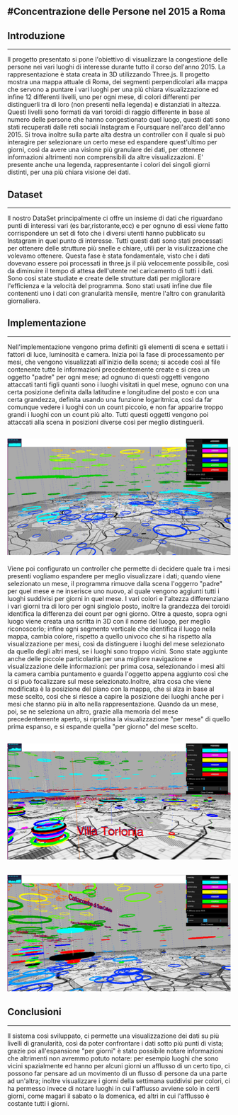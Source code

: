 #Concentrazione delle Persone nel 2015 a Roma
---------------------------------------------------
## Introduzione
---------------
Il progetto presentato si pone l'obiettivo di visualizzare la congestione delle persone nei vari luoghi di interesse durante tutto il corso del'anno 2015. La rappresentazione è stata creata in 3D utilizzando Three.js. Il progetto mostra una mappa attuale di Roma, dei segmenti perpendicolari alla mappa che servono a puntare i vari luoghi per una più chiara visualizzazione ed infine 12 differenti livelli, uno per ogni mese, di colori differenti per distinguerli tra di loro (non presenti nella legenda) e distanziati in altezza.
Questi livelli sono formati da vari toroidi di raggio differente in base al numero delle persone che hanno congestionato quel luogo, questi dati sono stati recuperati dalle reti sociali Instagram e Foursquare nell'arco dell'anno 2015.
Si trova inoltre sulla parte alta destra un controller con il quale si può interagire per selezionare un certo mese ed espandere quest'ultimo per giorni, così da avere una visione più granulare dei dati, per ottenere informazioni altrimenti non comprensibili da altre visualizzazioni.
E' presente anche una legenda, rappresentante i colori dei singoli giorni distinti, per una più chiara visione dei dati.

## Dataset
---------------
Il nostro DataSet principalmente ci offre un insieme di dati che riguardano punti di interessi vari (es bar,ristorante,ecc) e per ognuno di essi viene fatto corrispondere un set di foto che i diversi utenti hanno pubblicato su Instagram in quel punto di interesse. Tutti questi dati sono stati processati per ottenere delle strutture più snelle e chiare, utili per la visulizzazione che volevamo ottenere. Questa fase è stata fondamentale, visto che i dati dovevano essere poi processati in three.js il più velocemente possibile, così da diminuire il tempo di attesa dell'utente nel caricamento di tutti i dati. Sono così state studiate e create delle strutture dati per migliorare l'efficienza e la velocità del programma. Sono stati usati infine due file contenenti uno i dati con granularità mensile, mentre l'altro con granularità giornaliera.

## Implementazione
---------------
Nell'implementazione vengono prima definiti gli elementi di scena e settati i fattori di luce, luminosità e camera. Inizia poi la fase di processamento per mesi, che vengono visualizzati all'inizio della scena; si accede così al file contenente tutte le informazioni precedentemente create e si crea un oggetto "padre" per ogni mese; ad ognuno di questi oggetti vengono attaccati tanti figli quanti sono i luoghi visitati in quel mese, ognuno con una certa posizione definita dalla latitudine e longitudine del posto e con una certa grandezza, definita usando una funzione logaritmica, così da far comunque vedere i luoghi con un count piccolo, e non far apparire troppo grandi i luoghi con un count più alto. Tutti questi oggetti vengono poi attaccati alla scena in posizioni diverse così per meglio distinguerli.

![Mappa con visione "per mesi"](screenshot/progetto1.jpg)
------------------

Viene poi configurato un controller che permette di decidere quale tra i mesi presenti vogliamo espandere per meglio visualizzare i dati; quando viene selezionato un mese, il programma rimuove dalla scena l'oggerro "padre" per quel mese e ne inserisce uno nuovo, al quale vengono aggiunti tutti i luoghi suddivisi per giorni in quel mese. I vari colori e l'altezza differenziano i vari giorni tra di loro per ogni singlolo posto, inoltre la grandezza dei toroidi identifica la differenza dei count per ogni giorno. Oltre a questo, sopra ogni luogo viene creata una scritta in 3D con il nome del luogo, per meglio riconoscerlo; infine ogni segmento verticale che identifica il luogo nella mappa, cambia colore, rispetto a quello univoco che si ha rispetto alla visualizzazione per mesi, così da distinguere i luoghi del mese selezionato da quello degli altri mesi, se i luoghi sono troppo vicini. Sono state aggiunte anche delle piccole particolarità per una migliore navigazione e visualizzazione delle informazioni: per prima cosa, selezionando i mesi alti la camera cambia puntamento e guarda l'oggetto appena aggiunto così che ci si può focalizzare sul mese selezionato.Inoltre, altra cosa che viene modificata è la posizione del piano con la mappa, che si alza in base al mese scelto, così che si riesce a capire la posizione dei luoghi anche per i mesi che stanno più in alto nella rappresentazione.
Quando da un mese, poi, se ne seleziona un altro, grazie alla memoria del mese precedentemente aperto, si ripristina la visualizzazione "per mese" di quello prima espanso, e si espande quella "per giorno" del mese scelto.

![Mappa con visione "per giorni"](screenshot/progetto2.jpg)
------------------
![Mappa con visione "per giorni"](screenshot/progetto3.jpg)
------------------

## Conclusioni
---------------
Il sistema così sviluppato, ci permette una visualizzazione dei dati su più livelli di granularità, così da poter confrontare i dati sotto più punti di vista; grazie poi all'espansione "per giorni" è stato possibile notare informazioni che altrimenti non avremmo potuto notare: per esempio luoghi che sono vicini spazialmente ed hanno per alcuni giorni un afflusso di un certo tipo, ci possono far pensare ad un movimento di un flusso di persone da una parte ad un'altra; inoltre visualizzare i giorni della settimana suddivisi per colori, ci ha permesso invece di notare luoghi in cui l'afflusso avviene solo in certi giorni, come magari il sabato o la domenica, ed altri in cui l'afflusso è costante tutti i giorni.
